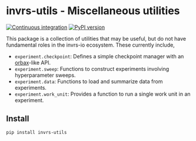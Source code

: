 # invrs-utils - Miscellaneous utilities
[![Continuous integration](https://github.com/invrs-io/utils/actions/workflows/build-ci.yml/badge.svg)](https://github.com/invrs-io/utils/actions)
[![PyPI version](https://img.shields.io/pypi/v/invrs-utils)](https://pypi.org/project/invrs-utils/)

This package is a collection of utilities that may be useful, but do not have fundamental roles in the invrs-io ecosystem. These currently include,

- `experiment.checkpoint`: Defines a simple checkpoint manager with an [orbax](https://github.com/google/orbax)-like API.
- `experiment.sweep`: Functions to construct experiments involving hyperparameter sweeps.
- `experiment.data`: Functions to load and summarize data from experiments.
- `experiment.work_unit`: Provides a function to run a single work unit in an experiment.

## Install
```
pip install invrs-utils
```
